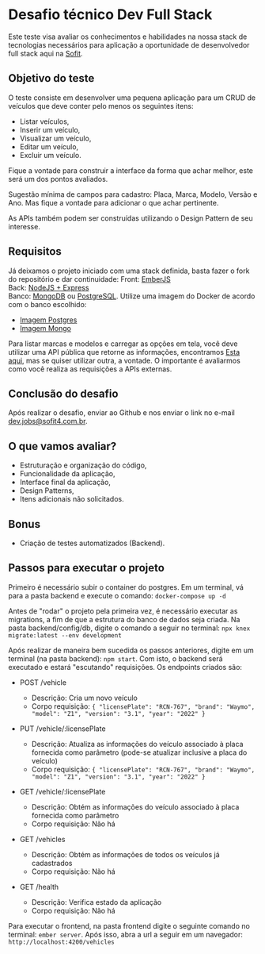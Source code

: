# Desafio técnico Dev Full Stack

Este teste visa avaliar os conhecimentos e habilidades na nossa stack de tecnologias necessários para aplicação a oportunidade de desenvolvedor full stack aqui na [Sofit](https://sofit4.com.br).

## Objetivo do teste

O teste consiste em desenvolver uma pequena aplicação para um CRUD de veículos que deve conter pelo menos os seguintes itens:
- Listar veículos,
- Inserir um veículo,
- Visualizar um veículo,
- Editar um veículo, 
- Excluir um veículo.

Fique a vontade para construir a interface da forma que achar melhor, este será um dos pontos avaliados. 

Sugestão mínima de campos para cadastro: Placa, Marca, Modelo, Versão e Ano. Mas fique a vontade para adicionar o que achar pertinente.

As APIs também podem ser construídas utilizando o Design Pattern de seu interesse.

## Requisitos

Já deixamos o projeto iniciado com uma stack definida, basta fazer o fork do repositório e dar continuidade:
Front: [EmberJS](https://emberjs.com/)\
Back: [NodeJS + Express](https://expressjs.com/pt-br/)\
Banco: [MongoDB](https://www.mongodb.com/) ou [PostgreSQL](https://www.postgresql.org/). Utilize uma imagem do Docker de acordo com o banco escolhido:
- [Imagem Postgres](https://hub.docker.com/_/postgres)
- [Imagem Mongo](https://hub.docker.com/_/mongo)

Para listar marcas e modelos e carregar as opções em tela, você deve utilizar uma API pública que retorne as informações, encontramos [Esta aqui](https://deividfortuna.github.io/fipe/), mas se quiser utilizar outra, a vontade. O importante é avaliarmos como você realiza as requisições a APIs externas.

## Conclusão do desafio

Após realizar o desafio, enviar ao Github e nos enviar o link no e-mail dev.jobs@sofit4.com.br.

## O que vamos avaliar?

- Estruturação e organização do código,
- Funcionalidade da aplicação,
- Interface final da aplicação,
- Design Patterns,
- Itens adicionais não solicitados.

## Bonus
- Criação de testes automatizados (Backend).


## Passos para executar o projeto

Primeiro é necessário subir o container do postgres. Em um terminal, vá para a pasta backend e execute o comando: `docker-compose up -d`

Antes de "rodar" o projeto pela primeira vez, é necessário executar as migrations, a fim de que a estrutura do banco de dados seja criada. Na pasta backend/config/db, digite o comando a seguir no terminal: `npx knex migrate:latest --env development`

Após realizar de maneira bem sucedida os passos anteriores, digite em um terminal (na pasta backend): `npm start`. Com isto, o backend será executado e estará "escutando" requisições. Os endpoints criados são:

- POST /vehicle
    - Descrição: Cria um novo veículo
    - Corpo requisição:
    `{
        "licensePlate": "RCN-767",
        "brand": "Waymo",
        "model": "Z1",
        "version": "3.1",
        "year": "2022"
    }`

- PUT /vehicle/:licensePlate
    - Descrição: Atualiza as informações do veículo associado à placa fornecida como parâmetro (pode-se atualizar inclusive a placa do veículo)
    - Corpo requisição:
    `{
        "licensePlate": "RCN-767",
        "brand": "Waymo",
        "model": "Z1",
        "version": "3.1",
        "year": "2022"
    }`

- GET /vehicle/:licensePlate
    - Descrição: Obtém as informações do veículo associado à placa fornecida como parâmetro
    - Corpo requisição: Não há

- GET /vehicles
    - Descrição: Obtém as informações de todos os veículos já cadastrados
    - Corpo requisição: Não há

- GET /health
    - Descrição: Verifica estado da aplicação
    - Corpo requisição: Não há


Para executar o frontend, na pasta frontend digite o seguinte comando no terminal: `ember server`. Após isso, abra a url a seguir em um navegador: `http://localhost:4200/vehicles`

